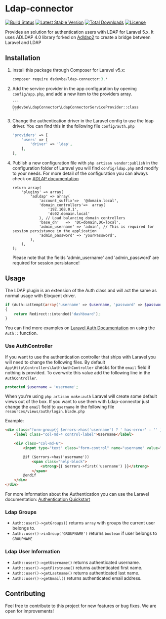 # Ldap-connector
[![Build Status](https://travis-ci.org/SaschaDens/ldap-connector.svg)](https://travis-ci.org/SaschaDens/ldap-connector)
[![Latest Stable Version](https://poser.pugx.org/dsdevbe/ldap-connector/v/stable)](https://packagist.org/packages/dsdevbe/ldap-connector)
[![Total Downloads](https://poser.pugx.org/dsdevbe/ldap-connector/downloads)](https://packagist.org/packages/dsdevbe/ldap-connector)
[![License](https://poser.pugx.org/dsdevbe/ldap-connector/license)](https://packagist.org/packages/dsdevbe/ldap-connector)

Provides an solution for authentication users with LDAP for Laravel 5.x. It uses ADLDAP 4.0 library forked on [Adldap2](https://github.com/Adldap2/Adldap2) to create a bridge between Laravel and LDAP

## Installation
1. Install this package through Composer for Laravel v5.x:
    ```js
    composer require dsdevbe/ldap-connector:3.*
    ```
    
1. Add the service provider in the app configuration by opening `config/app.php`, and add a new item to the providers array.
       
       ```
       Dsdevbe\LdapConnector\LdapConnectorServiceProvider::class
       ```
1. Change the authentication driver in the Laravel config to use the ldap driver. You can find this in the following file `config/auth.php`

    ```php
    'providers' => [
        'users' => [
            'driver' => 'ldap',
        ],
    ],
    ```
1. Publish a new configuration file with `php artisan vendor:publish` in the configuration folder of Laravel you will find `config/ldap.php` and modify to your needs. For more detail of the configuration you can always check on [ADLAP documentation](http://adldap.sourceforge.net/wiki/doku.php?id=documentation_configuration)
    
    ```
    return array(
        'plugins' => array(
            'adldap' => array(
                'account_suffix'=>  '@domain.local',
                'domain_controllers'=>  array(
                    '192.168.0.1',
                    'dc02.domain.local'
                ), // Load balancing domain controllers
                'base_dn'   =>  'DC=domain,DC=local',
                'admin_username' => 'admin', // This is required for session persistance in the application
                'admin_password' => 'yourPassword',
            ),
        ),
    );
    ```
    
    Please note that the fields 'admin_username' and 'admin_password' are required for session persistance!
    
## Usage
The LDAP plugin is an extension of the Auth class and will act the same as normal usage with Eloquent driver.
    
```php
if (Auth::attempt(array('username' => $username, 'password' => $password)))
{
    return Redirect::intended('dashboard');
}
```
You can find more examples on [Laravel Auth Documentation](http://laravel.com/docs/master/authentication) on using the `Auth::` function.

### Use AuthController
If you want to use the authentication controller that ships with Laravel you will need to change the following files.
By default `App\Http\Controllers\Auth\AuthController` checks for the `email` field if nothing is provided. To overwrite this value add the following line in the `AuthController`.

```php
protected $username = 'username';
```

When you're using `php artisan make:auth` Laravel will create some default views out of the box. If you want to use them with Ldap-connector just change the `email` field to `username` in the following file `resources/views/auth/login.blade.php`

Example:
```html
<div class="form-group{{ $errors->has('username') ? ' has-error' : '' }}">
    <label class="col-md-4 control-label">Username</label>

    <div class="col-md-6">
        <input type="text" class="form-control" name="username" value="{{ old('username') }}">

        @if ($errors->has('username'))
            <span class="help-block">
                <strong>{{ $errors->first('username') }}</strong>
            </span>
        @endif
    </div>
</div>
```

For more information about the Authentication you can use the Laravel documentation: [Authentication Quickstart](http://laravel.com/docs/master/authentication#authentication-quickstart)

### Ldap Groups
- `Auth::user()->getGroups()` returns `array` with groups the current user belongs to. 
- `Auth::user()->inGroup('GROUPNAME')` returns `boolean` if user belongs to `GROUPNAME`

### Ldap User Information
- `Auth::user()->getUsername()` returns authenticated username.
- `Auth::user()->getFirstname()` returns authenticated first name.
- `Auth::user()->getLastname()` returns authenticated last name.
- `Auth::user()->getEmail()` returns authenticated email address.

## Contributing
Feel free to contribute to this project for new features or bug fixes. We are open for improvements!
